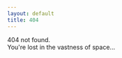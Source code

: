```yaml
---
layout: default
title: 404
---
```


<body>
404 not found.<br>
You're lost in the vastness of space...
</body>